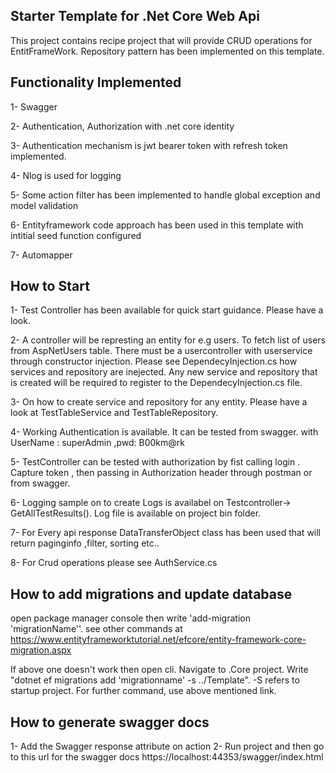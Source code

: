 Starter Template for .Net Core Web Api
--------------------------------------
This project contains recipe project that will provide CRUD operations for EntitFrameWork. Repository pattern has been implemented on this template.

Functionality Implemented 
--------------------
1- Swagger

2- Authentication, Authorization with .net core identity

3- Authentication mechanism is jwt bearer token with refresh token implemented.

4- Nlog is used for logging

5- Some action filter has been implemented to handle global exception and model validation

6- Entityframework code approach has been used in this template with intitial seed function configured

7- Automapper

How to Start
------------
1- Test Controller has been available for quick start guidance. Please have a look.

2- A controller will be represting an entity for e.g users. To fetch list of users from AspNetUsers table. There must be a usercontroller with userservice through constructor injection. Please see DependecyInjection.cs how services and repository are inejected. Any new service and repository that is created will be required to register to the DependecyInjection.cs file.

3- On how to create service and repository for any entity. Please have a look at TestTableService and TestTableRepository. 

4- Working Authentication is available. It can be tested from swagger. with UserName : superAdmin ,pwd: B00km@rk

5- TestController can be tested with authorization by fist calling login . Capture token , then passing in Authorization header through postman or from swagger. 

6- Logging sample on to create Logs is availabel on Testcontroller-> GetAllTestResults(). Log file is available on project bin folder.

7- For Every api response DataTransferObject class has been used that will return paginginfo ,filter, sorting etc..

8- For Crud operations please see AuthService.cs


How to add migrations and update database
-----------------------------------------
open package manager console then write 'add-migration 'migrationName''. see other commands at https://www.entityframeworktutorial.net/efcore/entity-framework-core-migration.aspx

If above one doesn't work then open cli. Navigate to .Core project. Write "dotnet ef migrations add 'migrationname' -s ../Template". -S refers to startup project. For further command, use above mentioned link.

How to generate swagger docs
-----------------------------------------
1- Add the Swagger response attribute on action 
2- Run project and then go to this url for the swagger docs 
https://localhost:44353/swagger/index.html 







